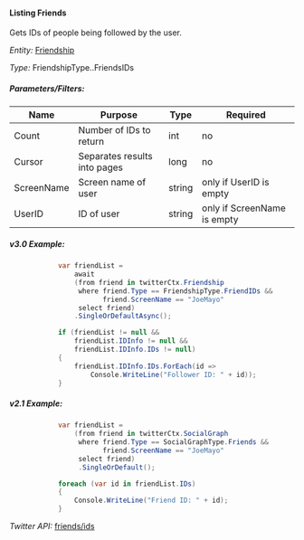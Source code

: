 #### Listing Friends

Gets IDs of people being followed by the user.

*Entity:* [Friendship](../LINQ-to-Twitter-Entities/Friendship-Entity.md)

*Type:* FriendshipType..FriendsIDs

##### Parameters/Filters:

| Name | Purpose | Type | Required |
|------|---------|------|----------|
| Count | Number of IDs to return | int | no |
| Cursor | Separates results into pages | long | no |
| ScreenName | Screen name of user | string | only if UserID is empty |
| UserID | ID of user | string | only if ScreenName is empty |

##### v3.0 Example:
```c#
            var friendList =
                await
                (from friend in twitterCtx.Friendship
                 where friend.Type == FriendshipType.FriendIDs &&
                       friend.ScreenName == "JoeMayo"
                 select friend)
                .SingleOrDefaultAsync();

            if (friendList != null &&
                friendList.IDInfo != null &&
                friendList.IDInfo.IDs != null)
            {
                friendList.IDInfo.IDs.ForEach(id =>
                    Console.WriteLine("Follower ID: " + id));
            }
```

##### v2.1 Example:
```c#
            var friendList =
                (from friend in twitterCtx.SocialGraph
                 where friend.Type == SocialGraphType.Friends &&
                       friend.ScreenName == "JoeMayo"
                 select friend)
                 .SingleOrDefault();

            foreach (var id in friendList.IDs)
            {
                Console.WriteLine("Friend ID: " + id);
            }
```

*Twitter API:* [friends/ids](https://developer.twitter.com/en/docs/accounts-and-users/follow-search-get-users/api-reference/get-friends-ids)